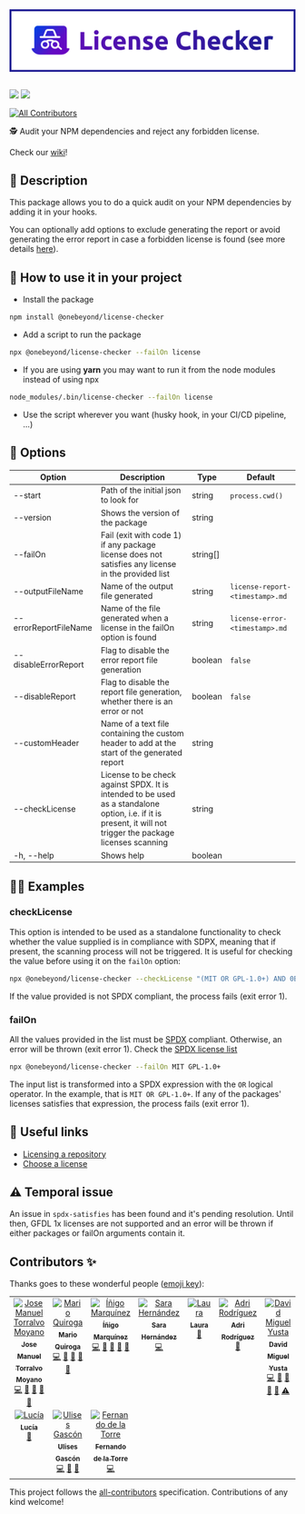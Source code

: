 <div style="display:flex; align-items:center; justify-content:center">
  <img alt="logo" src="./assets/banner-with-border.svg" width="100%" />
</div>

<br />

<a href="https://codeclimate.com/github/onebeyond/license-checker/maintainability"><img src="https://api.codeclimate.com/v1/badges/b82d888950f7f1b3f6a7/maintainability" /></a>
<a href="https://codeclimate.com/github/onebeyond/license-checker/test_coverage"><img src="https://api.codeclimate.com/v1/badges/b82d888950f7f1b3f6a7/test_coverage" /></a>
<!-- ALL-CONTRIBUTORS-BADGE:START - Do not remove or modify this section -->
[![All Contributors](https://img.shields.io/badge/all_contributors-10-orange.svg?style=flat-square)](#contributors-)
<!-- ALL-CONTRIBUTORS-BADGE:END -->

🕵️ Audit your NPM dependencies and reject any forbidden license.

Check our [wiki](https://github.com/onebeyond/license-checker/wiki)!

## 📝 Description

This package allows you to do a quick audit on your NPM dependencies by adding it in your hooks.

You can optionally add options to exclude generating the report or avoid generating the error report in case a forbidden license is found (see more details [here](#options)).

## 🔎 How to use it in your project

- Install the package

```sh
npm install @onebeyond/license-checker
```

- Add a script to run the package

```sh
npx @onebeyond/license-checker --failOn license
```
- If you are using **yarn** you may want to run it from the node modules instead of using npx

```sh
node_modules/.bin/license-checker --failOn license
```

- Use the script wherever you want (husky hook, in your CI/CD pipeline, ...)

## 🚩 <a name="options"></a>Options

| Option | Description | Type | Default |
|-----------------------|--------------------------------------------------------------------------------------------------------------------------------------------------------------|----------|---------------------------------|
| --start               | Path of the initial json to look for                                                                                                                         | string   | `process.cwd()`                 |
| --version             | Shows the version of the package                                                                                                                             | string   |                                 |
| --failOn              | Fail (exit with code 1) if any package license does not satisfies any license in the provided list                                                           | string[] |                                 |
| --outputFileName      | Name of the output file generated                                                                                                                            | string   | `license-report-<timestamp>.md` |
| --errorReportFileName | Name of the file generated when a license in the failOn option is found                                                                                      | string   | `license-error-<timestamp>.md`  |
| --disableErrorReport  | Flag to disable the error report file generation                                                                                                             | boolean  | `false`                         |
| --disableReport       | Flag to disable the report file generation, whether there is an error or not                                                                                 | boolean  | `false`                         |
| --customHeader        | Name of a text file containing the custom header to add at the start of the generated report                                                                 | string   |                                 |
| --checkLicense        | License to be check against SPDX. It is intended to be used as a standalone option, i.e. if it is present, it will not trigger the package licenses scanning | string   |                                 |
| -h, --help            | Shows help                                                                                                                                                   | boolean  |                                 |

## 🧑‍💻 <a name="examples"></a>Examples

### checkLicense

This option is intended to be used as a standalone functionality to check whether the value supplied is in compliance with SDPX, 
meaning that if present, the scanning process will not be triggered. It is useful for checking the value before using it on the `failOn` option:

```sh
npx @onebeyond/license-checker --checkLicense "(MIT OR GPL-1.0+) AND 0BSD"
```

If the value provided is not SPDX compliant, the process fails (exit error 1).

### failOn

All the values provided in the list must be [SPDX](https://spdx.dev/specifications/) compliant. Otherwise, an error will be thrown (exit error 1). 
Check the [SPDX license list](https://spdx.org/licenses/)

```sh
npx @onebeyond/license-checker --failOn MIT GPL-1.0+
```

The input list is transformed into a SPDX expression with the `OR` logical operator. In the example, that is `MIT OR GPL-1.0+`.
If any of the packages' licenses satisfies that expression, the process fails (exit error 1).

## 🔗 Useful links

- [Licensing a repository](https://docs.github.com/en/github/creating-cloning-and-archiving-repositories/licensing-a-repository)
- [Choose a license](https://choosealicense.com/appendix/)

## ⚠️ Temporal issue

An issue in `spdx-satisfies` has been found and it's pending resolution. Until then, GFDL 1x licenses are not supported and an error will be thrown if either packages or failOn arguments contain it. 

## Contributors ✨

Thanks goes to these wonderful people ([emoji key](https://allcontributors.org/docs/en/emoji-key)):

<!-- ALL-CONTRIBUTORS-LIST:START - Do not remove or modify this section -->
<!-- prettier-ignore-start -->
<!-- markdownlint-disable -->
<table>
  <tbody>
    <tr>
      <td align="center" valign="top" width="14.28%"><a href="https://github.com/jmtorralvo"><img src="https://avatars.githubusercontent.com/u/6839860?v=4?s=100" width="100px;" alt="Jose Manuel Torralvo Moyano"/><br /><sub><b>Jose Manuel Torralvo Moyano</b></sub></a><br /><a href="https://github.com/onebeyond/license-checker/commits?author=jmtorralvo" title="Code">💻</a> <a href="https://github.com/onebeyond/license-checker/commits?author=jmtorralvo" title="Documentation">📖</a> <a href="#ideas-jmtorralvo" title="Ideas, Planning, & Feedback">🤔</a> <a href="#maintenance-jmtorralvo" title="Maintenance">🚧</a> <a href="https://github.com/onebeyond/license-checker/pulls?q=is%3Apr+reviewed-by%3Ajmtorralvo" title="Reviewed Pull Requests">👀</a></td>
      <td align="center" valign="top" width="14.28%"><a href="https://github.com/MarioQuiroga32"><img src="https://avatars.githubusercontent.com/u/43605474?v=4?s=100" width="100px;" alt="Mario Quiroga"/><br /><sub><b>Mario Quiroga</b></sub></a><br /><a href="https://github.com/onebeyond/license-checker/commits?author=MarioQuiroga32" title="Code">💻</a> <a href="https://github.com/onebeyond/license-checker/commits?author=MarioQuiroga32" title="Documentation">📖</a> <a href="#ideas-MarioQuiroga32" title="Ideas, Planning, & Feedback">🤔</a> <a href="#maintenance-MarioQuiroga32" title="Maintenance">🚧</a> <a href="https://github.com/onebeyond/license-checker/pulls?q=is%3Apr+reviewed-by%3AMarioQuiroga32" title="Reviewed Pull Requests">👀</a></td>
      <td align="center" valign="top" width="14.28%"><a href="https://github.com/inigomarquinez"><img src="https://avatars.githubusercontent.com/u/25435858?v=4?s=100" width="100px;" alt="Íñigo Marquínez"/><br /><sub><b>Íñigo Marquínez</b></sub></a><br /><a href="https://github.com/onebeyond/license-checker/commits?author=inigomarquinez" title="Code">💻</a> <a href="https://github.com/onebeyond/license-checker/commits?author=inigomarquinez" title="Documentation">📖</a> <a href="#ideas-inigomarquinez" title="Ideas, Planning, & Feedback">🤔</a> <a href="#maintenance-inigomarquinez" title="Maintenance">🚧</a> <a href="https://github.com/onebeyond/license-checker/pulls?q=is%3Apr+reviewed-by%3Ainigomarquinez" title="Reviewed Pull Requests">👀</a></td>
      <td align="center" valign="top" width="14.28%"><a href="https://github.com/LonelyPrincess"><img src="https://avatars.githubusercontent.com/u/17673317?v=4?s=100" width="100px;" alt="Sara Hernández"/><br /><sub><b>Sara Hernández</b></sub></a><br /><a href="https://github.com/onebeyond/license-checker/commits?author=LonelyPrincess" title="Code">💻</a></td>
      <td align="center" valign="top" width="14.28%"><a href="https://github.com/dustytrinkets"><img src="https://avatars.githubusercontent.com/u/18383417?v=4?s=100" width="100px;" alt="Laura"/><br /><sub><b>Laura</b></sub></a><br /><a href="https://github.com/onebeyond/license-checker/pulls?q=is%3Apr+reviewed-by%3Adustytrinkets" title="Reviewed Pull Requests">👀</a></td>
      <td align="center" valign="top" width="14.28%"><a href="https://github.com/ardguezsoc"><img src="https://avatars.githubusercontent.com/u/79102959?v=4?s=100" width="100px;" alt="Adri Rodríguez "/><br /><sub><b>Adri Rodríguez </b></sub></a><br /><a href="https://github.com/onebeyond/license-checker/pulls?q=is%3Apr+reviewed-by%3Aardguezsoc" title="Reviewed Pull Requests">👀</a></td>
      <td align="center" valign="top" width="14.28%"><a href="https://github.com/neodmy"><img src="https://avatars.githubusercontent.com/u/36865163?v=4?s=100" width="100px;" alt="David Miguel Yusta"/><br /><sub><b>David Miguel Yusta</b></sub></a><br /><a href="https://github.com/onebeyond/license-checker/commits?author=neodmy" title="Code">💻</a> <a href="https://github.com/onebeyond/license-checker/commits?author=neodmy" title="Documentation">📖</a> <a href="#ideas-neodmy" title="Ideas, Planning, & Feedback">🤔</a> <a href="#maintenance-neodmy" title="Maintenance">🚧</a> <a href="https://github.com/onebeyond/license-checker/pulls?q=is%3Apr+reviewed-by%3Aneodmy" title="Reviewed Pull Requests">👀</a> <a href="https://github.com/onebeyond/license-checker/commits?author=neodmy" title="Tests">⚠️</a></td>
    </tr>
    <tr>
      <td align="center" valign="top" width="14.28%"><a href="https://github.com/lcruz45"><img src="https://avatars.githubusercontent.com/u/91122266?v=4?s=100" width="100px;" alt="Lucía"/><br /><sub><b>Lucía</b></sub></a><br /><a href="#design-lcruz45" title="Design">🎨</a></td>
      <td align="center" valign="top" width="14.28%"><a href="https://ulisesgascon.com/"><img src="https://avatars.githubusercontent.com/u/5110813?v=4?s=100" width="100px;" alt="Ulises Gascón"/><br /><sub><b>Ulises Gascón</b></sub></a><br /><a href="https://github.com/onebeyond/license-checker/commits?author=UlisesGascon" title="Code">💻</a> <a href="https://github.com/onebeyond/license-checker/commits?author=UlisesGascon" title="Documentation">📖</a> <a href="#maintenance-UlisesGascon" title="Maintenance">🚧</a></td>
      <td align="center" valign="top" width="14.28%"><a href="https://www.one-beyond.com/"><img src="https://avatars.githubusercontent.com/u/50929081?v=4?s=100" width="100px;" alt="Fernando de la Torre"/><br /><sub><b>Fernando de la Torre</b></sub></a><br /><a href="https://github.com/onebeyond/license-checker/commits?author=nanotower" title="Code">💻</a></td>
    </tr>
  </tbody>
</table>

<!-- markdownlint-restore -->
<!-- prettier-ignore-end -->

<!-- ALL-CONTRIBUTORS-LIST:END -->

This project follows the [all-contributors](https://github.com/all-contributors/all-contributors) specification. Contributions of any kind welcome!
